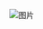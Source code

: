 ![图片](https://user-images.githubusercontent.com/38878365/182791886-1a2a2eb2-2f98-4fdf-b421-e621c32c18ea.png)
